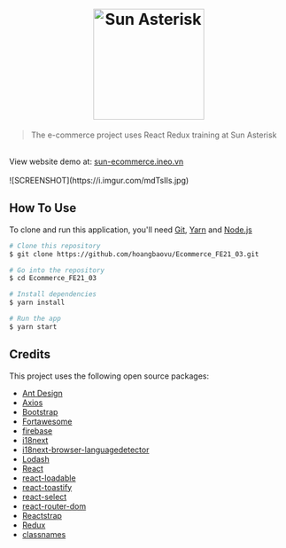 
<h1 align="center">
  <br>
  <a href="https://sun-asterisk.vn/"><img src="https://wsm.sun-asterisk.vn/assets/logo_framgia-58c446c37727ba4bc8317121c321edd3d4ed081787fac85cb08240dcef9dd062.png" alt="Sun Asterisk" width="200"></a>
  <br>
</h1>

>The e-commerce project uses React Redux training at Sun Asterisk
<br>
View website demo at: <a target="_blank" href="https://sun-ecommerce.ineo.vn/">sun-ecommerce.ineo.vn</a>
<br>
<br>
![SCREENSHOT](https://i.imgur.com/mdTsIIs.jpg)

## How To Use

To clone and run this application, you'll need [Git](https://git-scm.com), [Yarn](https://yarnpkg.com) and [Node.js](https://nodejs.org/en/download/) 

```bash
# Clone this repository
$ git clone https://github.com/hoangbaovu/Ecommerce_FE21_03.git

# Go into the repository
$ cd Ecommerce_FE21_03

# Install dependencies
$ yarn install

# Run the app
$ yarn start
```

## Credits

This project uses the following open source packages:

- [Ant Design](https://ant.design)
- [Axios](https://github.com/axios/axios)
- [Bootstrap](https://getbootstrap.com/)
- [Fortawesome](https://github.com/FortAwesome/react-fontawesome)
- [firebase](https://firebase.google.com/)
- [i18next](https://react.i18next.com/)
- [i18next-browser-languagedetector](https://github.com/i18next/i18next-browser-languageDetector)
- [Lodash](https://lodash.com/)
- [React](https://reactjs.org/)
- [react-loadable](https://github.com/jamiebuilds/react-loadable)
- [react-toastify](https://github.com/fkhadra/react-toastify)
- [react-select](https://github.com/JedWatson/react-select)
- [react-router-dom](https://reacttraining.com)
- [Reactstrap](https://reactstrap.github.io/)
- [Redux](https://redux.js.org/)
- [classnames](https://github.com/JedWatson/classnames)
